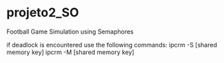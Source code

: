 # projeto2_SO

Football Game Simulation using Semaphores

if deadlock is encountered use the following commands:
ipcrm -S [shared memory key]
ipcrm -M [shared memory key]
